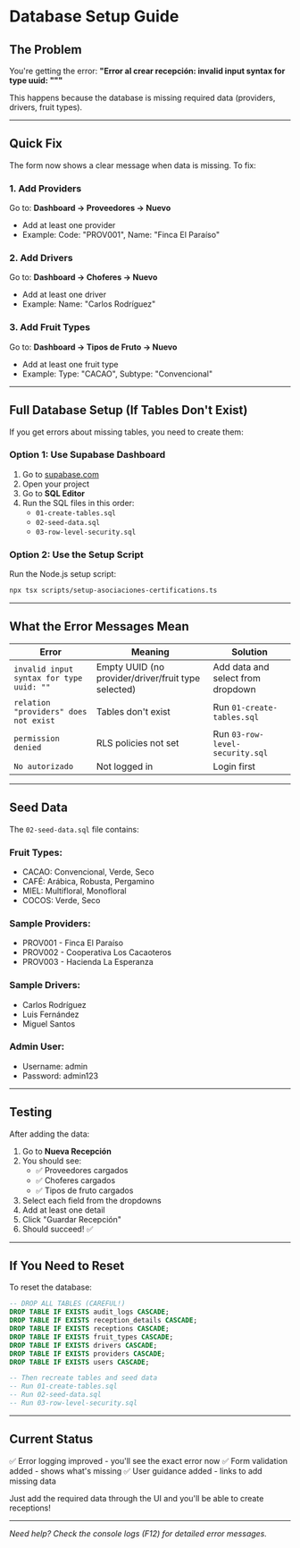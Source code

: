 # Database Setup Guide

## The Problem

You're getting the error: **"Error al crear recepción: invalid input syntax for type uuid: """**

This happens because the database is missing required data (providers, drivers, fruit types).

---

## Quick Fix

The form now shows a clear message when data is missing. To fix:

### 1. Add Providers
Go to: **Dashboard → Proveedores → Nuevo**
- Add at least one provider
- Example: Code: "PROV001", Name: "Finca El Paraíso"

### 2. Add Drivers
Go to: **Dashboard → Choferes → Nuevo**
- Add at least one driver
- Example: Name: "Carlos Rodríguez"

### 3. Add Fruit Types
Go to: **Dashboard → Tipos de Fruto → Nuevo**
- Add at least one fruit type
- Example: Type: "CACAO", Subtype: "Convencional"

---

## Full Database Setup (If Tables Don't Exist)

If you get errors about missing tables, you need to create them:

### Option 1: Use Supabase Dashboard
1. Go to [supabase.com](https://supabase.com)
2. Open your project
3. Go to **SQL Editor**
4. Run the SQL files in this order:
   - `01-create-tables.sql`
   - `02-seed-data.sql`
   - `03-row-level-security.sql`

### Option 2: Use the Setup Script
Run the Node.js setup script:
```bash
npx tsx scripts/setup-asociaciones-certifications.ts
```

---

## What the Error Messages Mean

| Error | Meaning | Solution |
|-------|---------|----------|
| `invalid input syntax for type uuid: ""` | Empty UUID (no provider/driver/fruit type selected) | Add data and select from dropdown |
| `relation "providers" does not exist` | Tables don't exist | Run `01-create-tables.sql` |
| `permission denied` | RLS policies not set | Run `03-row-level-security.sql` |
| `No autorizado` | Not logged in | Login first |

---

## Seed Data

The `02-seed-data.sql` file contains:

### Fruit Types:
- CACAO: Convencional, Verde, Seco
- CAFÉ: Arábica, Robusta, Pergamino
- MIEL: Multifloral, Monofloral
- COCOS: Verde, Seco

### Sample Providers:
- PROV001 - Finca El Paraíso
- PROV002 - Cooperativa Los Cacaoteros
- PROV003 - Hacienda La Esperanza

### Sample Drivers:
- Carlos Rodríguez
- Luis Fernández
- Miguel Santos

### Admin User:
- Username: admin
- Password: admin123

---

## Testing

After adding the data:

1. Go to **Nueva Recepción**
2. You should see:
   - ✅ Proveedores cargados
   - ✅ Choferes cargados
   - ✅ Tipos de fruto cargados
3. Select each field from the dropdowns
4. Add at least one detail
5. Click "Guardar Recepción"
6. Should succeed! ✅

---

## If You Need to Reset

To reset the database:

```sql
-- DROP ALL TABLES (CAREFUL!)
DROP TABLE IF EXISTS audit_logs CASCADE;
DROP TABLE IF EXISTS reception_details CASCADE;
DROP TABLE IF EXISTS receptions CASCADE;
DROP TABLE IF EXISTS fruit_types CASCADE;
DROP TABLE IF EXISTS drivers CASCADE;
DROP TABLE IF EXISTS providers CASCADE;
DROP TABLE IF EXISTS users CASCADE;

-- Then recreate tables and seed data
-- Run 01-create-tables.sql
-- Run 02-seed-data.sql
-- Run 03-row-level-security.sql
```

---

## Current Status

✅ Error logging improved - you'll see the exact error now
✅ Form validation added - shows what's missing
✅ User guidance added - links to add missing data

Just add the required data through the UI and you'll be able to create receptions!

---

*Need help? Check the console logs (F12) for detailed error messages.*
